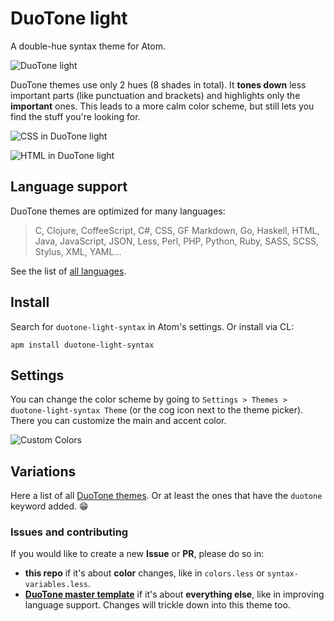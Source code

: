 # DuoTone light

A double-hue syntax theme for Atom.

![DuoTone light](https://cloud.githubusercontent.com/assets/378023/7219573/744b074e-e6e1-11e4-9112-623c60f08c79.png)

DuoTone themes use only 2 hues (8 shades in total). It __tones down__ less important parts (like punctuation and brackets) and highlights only the __important__ ones. This leads to a more calm color scheme, but still lets you find the stuff you're looking for.

![CSS in DuoTone light](https://cloud.githubusercontent.com/assets/378023/7219568/5caa00cc-e6e1-11e4-894c-1722a0f742df.png)

![HTML in DuoTone light](https://cloud.githubusercontent.com/assets/378023/7219570/5cb14b2a-e6e1-11e4-9056-0280c9412e88.png)


## Language support

DuoTone themes are optimized for many languages:

> C, Clojure, CoffeeScript, C#, CSS, GF Markdown, Go, Haskell, HTML, Java, JavaScript, JSON, Less, Perl, PHP, Python, Ruby, SASS, SCSS, Stylus, XML, YAML...

See the list of [all languages](https://github.com/simurai/duotone-syntax/tree/master/styles/languages).


## Install

Search for `duotone-light-syntax` in Atom's settings. Or install via CL:

```
apm install duotone-light-syntax
```


## Settings

You can change the color scheme by going to `Settings > Themes > duotone-light-syntax Theme` (or the cog icon next to the theme picker). There you can customize the main and accent color.

![Custom Colors](https://cloud.githubusercontent.com/assets/378023/20048504/71ea17cc-a500-11e6-9446-0e9094325d8d.png)


## Variations

Here a list of all [DuoTone themes](https://atom.io/themes/search?utf8=%E2%9C%93&q=keyword:duotone). Or at least the ones that have the `duotone` keyword added. :grin:


### Issues and contributing

If you would like to create a new __Issue__ or __PR__, please do so in:

- __this repo__ if it's about __color__ changes, like in `colors.less` or `syntax-variables.less`.
- __[DuoTone master template](https://github.com/simurai/duotone-syntax)__ if it's about __everything else__, like in improving language support. Changes will trickle down into this theme too.
